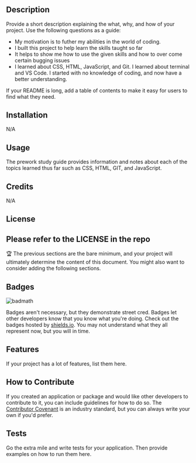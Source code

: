 # <Your-Project-Title>

## Description

Provide a short description explaining the what, why, and how of your project. Use the following questions as a guide:

- My motivation is to futher my abilities in the world of coding.
- I built this project to help learn the skills taught so far 
- It helps to show me how to use the given skills and how to over come certain bugging issues
- I learned about CSS, HTML, JavaScript, and Git. I learned about terminal and VS Code. I started with no knowledge of coding, and now have a better understanding.



If your README is long, add a table of contents to make it easy for users to find what they need.

## Installation
N/A

## Usage

The prework study guide provides information and notes about each of the topics learned thus far such as CSS, HTML, GIT, and JavaScript.


## Credits

N/A

## License

Please refer to the LICENSE in the repo
---

🏆 The previous sections are the bare minimum, and your project will ultimately determine the content of this document. You might also want to consider adding the following sections.

## Badges

![badmath](https://img.shields.io/github/languages/top/nielsenjared/badmath)

Badges aren't necessary, but they demonstrate street cred. Badges let other developers know that you know what you're doing. Check out the badges hosted by [shields.io](https://shields.io/). You may not understand what they all represent now, but you will in time.

## Features

If your project has a lot of features, list them here.

## How to Contribute

If you created an application or package and would like other developers to contribute to it, you can include guidelines for how to do so. The [Contributor Covenant](https://www.contributor-covenant.org/) is an industry standard, but you can always write your own if you'd prefer.

## Tests

Go the extra mile and write tests for your application. Then provide examples on how to run them here.

